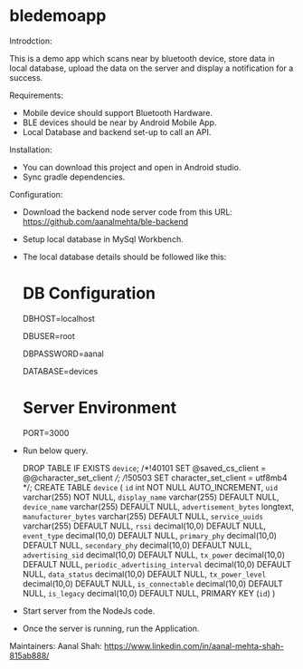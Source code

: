 # bledemoapp

Introdction: 

  This is a demo app which scans near by bluetooth device, store data in local database, upload the data on the server and display a 
  notification for a success.

Requirements: 

  * Mobile device should support Bluetooth Hardware.
  * BLE devices should be near by Android Mobile App.
  * Local Database and backend set-up to call an API.
  
 Installation:
 
  * You can download this project and open in Android studio.
  * Sync gradle dependencies.
  
 Configuration:
  * Download the backend node server code from this URL: https://github.com/aanalmehta/ble-backend
  * Setup local database in MySql Workbench.
  * The local database details should be followed like this:
    # DB Configuration
    
    DBHOST=localhost
    
    DBUSER=root
    
    DBPASSWORD=aanal
    
    DATABASE=devices

    # Server Environment
    PORT=3000
    
  * Run below query.
  
    DROP TABLE IF EXISTS `device`;
    /*!40101 SET @saved_cs_client     = @@character_set_client */;
    /*!50503 SET character_set_client = utf8mb4 */;
    CREATE TABLE `device` (
      `id` int NOT NULL AUTO_INCREMENT,
      `uid` varchar(255) NOT NULL,
      `display_name` varchar(255) DEFAULT NULL,
      `device_name` varchar(255) DEFAULT NULL,
      `advertisement_bytes` longtext,
      `manufacturer_bytes` varchar(255) DEFAULT NULL,
      `service_uuids` varchar(255) DEFAULT NULL,
      `rssi` decimal(10,0) DEFAULT NULL,
      `event_type` decimal(10,0) DEFAULT NULL,
      `primary_phy` decimal(10,0) DEFAULT NULL,
      `secondary_phy` decimal(10,0) DEFAULT NULL,
      `advertising_sid` decimal(10,0) DEFAULT NULL,
      `tx_power` decimal(10,0) DEFAULT NULL,
      `periodic_advertising_interval` decimal(10,0) DEFAULT NULL,
      `data_status` decimal(10,0) DEFAULT NULL,
      `tx_power_level` decimal(10,0) DEFAULT NULL,
      `is_connectable` decimal(10,0) DEFAULT NULL,
      `is_legacy` decimal(10,0) DEFAULT NULL,
      PRIMARY KEY (`id`)
    )
  * Start server from the NodeJs code.
  * Once the server is running, run the Application.
  
 Maintainers:
  Aanal Shah: https://www.linkedin.com/in/aanal-mehta-shah-815ab888/
